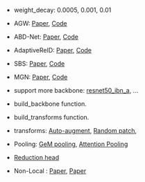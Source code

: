 - weight_decay: 0.0005, 0.001, 0.01
- AGW: [Paper](https://arxiv.org/pdf/2001.04193.pdf), [Code](https://github.com/mangye16/ReID-Survey)
- ABD-Net: [Paper](https://arxiv.org/pdf/1908.01114.pdf), [Code](https://github.com/TAMU-VITA/ABD-Net)
- AdaptiveReID: [Paper](https://arxiv.org/pdf/2007.07875v1.pdf), [Code](https://github.com/nixingyang/AdaptiveReID)
- SBS: [Paper](https://arxiv.org/pdf/2006.02631.pdf), [Code](https://github.com/JDAI-CV/fast-reid/blob/master/MODEL_ZOO.md)
- MGN: [Paper](https://arxiv.org/pdf/1804.01438v1.pdf), [Code](https://github.com/GNAYUOHZ/ReID-MGN)
- support more backbone: [resnet50_ibn_a](https://github.com/XingangPan/IBN-Net), ...

- build_backbone function.
- build_transforms function.

- transforms: [Auto-augment](https://github.com/JDAI-CV/fast-reid/blob/ee634df2900996233473cb95a80029bd456cce97/fastreid/data/transforms/autoaugment.py#L495), [Random patch](https://github.com/JDAI-CV/fast-reid/blob/ee634df290/fastreid/data/transforms/transforms.py),

- Pooling: [GeM pooling](https://github.com/JDAI-CV/fast-reid/blob/46228ce946/fastreid/layers/gem_pool.py), [Attention Pooling](https://github.com/JDAI-CV/fast-reid/blob/46228ce946/fastreid/layers/attention.py)

- [Reduction head](https://github.com/JDAI-CV/fast-reid/blob/46228ce946/fastreid/modeling/heads/reduction_head.py)

- Non-Local : [Paper](https://openaccess.thecvf.com/content_cvpr_2018/papers/Wang_Non-Local_Neural_Networks_CVPR_2018_paper.pdf), [Paper](https://arxiv.org/pdf/2001.04193.pdf)
